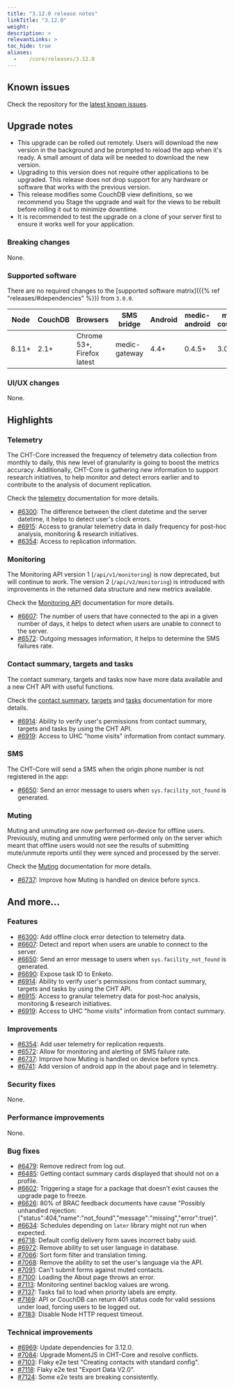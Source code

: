 ```yaml
---
title: "3.12.0 release notes"
linkTitle: "3.12.0"
weight:
description: >
relevantLinks: >
toc_hide: true
aliases:
  -    /core/releases/3.12.0
---
```


## Known issues

Check the repository for the [latest known issues](https://github.com/medic/cht-core/issues?q=is%3Aissue+label%3A%22Affects%3A+3.12.0%22).

## Upgrade notes

- This upgrade can be rolled out remotely. Users will download the new version in the background and be prompted to reload the app when it's ready. A small amount of data will be needed to download the new version.
- Upgrading to this version does not require other applications to be upgraded. This release does not drop support for any hardware or software that works with the previous version.
- This release modifies some CouchDB view definitions, so we recommend you Stage the upgrade and wait for the views to be rebuilt before rolling it out to minimize downtime.
- It is recommended to test the upgrade on a clone of your server first to ensure it works well for your application.

### Breaking changes

None.

### Supported software

There are no required changes to the [supported software matrix]({{% ref "releases/#dependencies" %}})
 from `3.0.0`.

| Node | CouchDB | Browsers | SMS bridge | Android | medic-android | medic-couch2pg |
|----|----|----|----|----|----|---|
| 8.11+ | 2.1+ | Chrome 53+, Firefox latest | medic-gateway | 4.4+ | 0.4.5+ | 3.0+ |

### UI/UX changes

None.

## Highlights

### Telemetry

The CHT-Core increased the frequency of telemetry data collection from monthly to daily, this new level of granularity is going to boost the metrics accuracy. Additionally, CHT-Core is gathering new information to support research initiatives, to help monitor and detect errors earlier and to contribute to the analysis of document replication.

Check the [telemetry](https://docs.communityhealthtoolkit.org/apps/guides/performance/telemetry/) documentation for more details.

- [#6300](https://github.com/medic/cht-core/issues/6300): The difference between the client datetime and the server datetime, it helps to detect user's clock errors.
- [#6915](https://github.com/medic/cht-core/issues/6915): Access to granular telemetry data in daily frequency for post-hoc analysis, monitoring & research initiatives.
- [#6354](https://github.com/medic/cht-core/issues/6354): Access to replication information.

### Monitoring

The Monitoring API version 1 (`/api/v1/monitoring`) is now deprecated, but will continue to work. The version 2 (`/api/v2/monitoring`) is introduced with improvements in the returned data structure and new metrics available.

Check the [Monitoring API](https://docs.communityhealthtoolkit.org/apps/reference/api/#get-apiv2monitoring) documentation for more details.

- [#6607](https://github.com/medic/cht-core/issues/6607): The number of users that have connected to the api in a given number of days, it helps to detect when users are unable to connect to the server.
- [#6572](https://github.com/medic/cht-core/issues/6572): Outgoing messages information, it helps to determine the SMS failures rate.

### Contact summary, targets and tasks

The contact summary, targets and tasks now have more data available and a new CHT API with useful functions.

Check the [contact summary](https://docs.communityhealthtoolkit.org/apps/reference/contact-page/), [targets](https://docs.communityhealthtoolkit.org/apps/reference/targets/) and [tasks](https://docs.communityhealthtoolkit.org/apps/reference/tasks/) documentation for more details.

- [#6914](https://github.com/medic/cht-core/issues/6914): Ability to verify user's permissions from contact summary, targets and tasks by using the CHT API.
- [#6919](https://github.com/medic/cht-core/issues/6919): Access to UHC "home visits" information from contact summary.

### SMS

The CHT-Core will send a SMS when the origin phone number is not registered in the app:

- [#6650](https://github.com/medic/cht-core/issues/6650): Send an error message to users when `sys.facility_not_found` is generated.

### Muting

Muting and unmuting are now performed on-device for offline users. Previously, muting and unmuting were performed only on the server which meant that offline users would not see the results of submitting mute/unmute reports until they were synced and processed by the server.

Check the [Muting](https://docs.communityhealthtoolkit.org/apps/reference/app-settings/transitions/#muting) documentation for more details.

- [#6737](https://github.com/medic/cht-core/issues/6737): Improve how Muting is handled on device before syncs.

## And more...

### Features

- [#6300](https://github.com/medic/cht-core/issues/6300): Add offline clock error detection to telemetry data.
- [#6607](https://github.com/medic/cht-core/issues/6607): Detect and report when users are unable to connect to the server.
- [#6650](https://github.com/medic/cht-core/issues/6650): Send an error message to users when `sys.facility_not_found` is generated.
- [#6690](https://github.com/medic/cht-core/issues/6690): Expose task ID to Enketo.
- [#6914](https://github.com/medic/cht-core/issues/6914): Ability to verify user's permissions from contact summary, targets and tasks by using the CHT API.
- [#6915](https://github.com/medic/cht-core/issues/6915): Access to granular telemetry data for post-hoc analysis, monitoring & research initiatives.
- [#6919](https://github.com/medic/cht-core/issues/6919): Access to UHC "home visits" information from contact summary.

### Improvements

- [#6354](https://github.com/medic/cht-core/issues/6354): Add user telemetry for replication requests.
- [#6572](https://github.com/medic/cht-core/issues/6572): Allow for monitoring and alerting of SMS failure rate.
- [#6737](https://github.com/medic/cht-core/issues/6737): Improve how Muting is handled on device before syncs.
- [#6741](https://github.com/medic/cht-core/issues/6741): Add version of android app in the about page and in telemetry.

### Security fixes

None.

### Performance improvements

None.

### Bug fixes

- [#6479](https://github.com/medic/cht-core/issues/6479): Remove redirect from log out.
- [#6485](https://github.com/medic/cht-core/issues/6485): Getting contact summary cards displayed that should not on a profile.
- [#6602](https://github.com/medic/cht-core/issues/6602): Triggering a stage for a package that doesn't exist causes the upgrade page to freeze.
- [#6626](https://github.com/medic/cht-core/issues/6626): 80% of BRAC feedback documents have cause "Possibly unhandled rejection: {"status":404,"name":"not_found","message":"missing","error":true}".
- [#6634](https://github.com/medic/cht-core/issues/6634): Schedules depending on `later` library might not run when expected.
- [#6718](https://github.com/medic/cht-core/issues/6718): Default config delivery form saves incorrect baby uuid.
- [#6972](https://github.com/medic/cht-core/issues/6972): Remove ability to set user language in database.
- [#7066](https://github.com/medic/cht-core/issues/7066): Sort form filter and translation timing.
- [#7068](https://github.com/medic/cht-core/issues/7068): Remove the ability to set the user's language via the API.
- [#7091](https://github.com/medic/cht-core/issues/7091): Can't submit forms against muted contacts.
- [#7100](https://github.com/medic/cht-core/issues/7100): Loading the About page throws an error.
- [#7113](https://github.com/medic/cht-core/issues/7113): Monitoring sentinel backlog values are wrong.
- [#7137](https://github.com/medic/cht-core/issues/7137): Tasks fail to load when priority labels are empty.
- [#7169](https://github.com/medic/cht-core/issues/7169): API or CouchDB can return 401 status code for valid sessions under load, forcing users to be logged out.
- [#7183](https://github.com/medic/cht-core/issues/7183): Disable Node HTTP request timeout.

### Technical improvements

- [#6969](https://github.com/medic/cht-core/issues/6969): Update dependencies for 3.12.0.
- [#7084](https://github.com/medic/cht-core/issues/7084): Upgrade MomentJS in CHT-Core and resolve conflicts.
- [#7103](https://github.com/medic/cht-core/issues/7103): Flaky e2e test "Creating contacts with standard config".
- [#7118](https://github.com/medic/cht-core/issues/7118): Flaky e2e test "Export Data V2.0".
- [#7124](https://github.com/medic/cht-core/issues/7124): Some e2e tests are breaking consistently.
